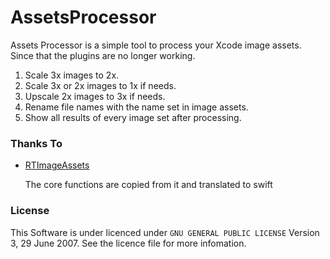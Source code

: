# AssetsProcessor

Assets Processor is a simple tool to process your Xcode image assets.  Since that the plugins are no longer working.

1. Scale 3x images to 2x.
2. Scale 3x or 2x images to 1x if needs.
3. Upscale 2x images to 3x if needs.
4. Rename file names with the name set in image assets.
5. Show all results of every image set after processing.

### Thanks To
- [RTImageAssets](https://github.com/rickytan/RTImageAssets)

	The core functions are copied from it and translated to swift
	
### License

This Software is under licenced under `GNU GENERAL PUBLIC LICENSE` Version 3, 29 June 2007. See the licence file for more infomation.
